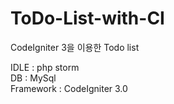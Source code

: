 # ToDo-List-with-CI
CodeIgniter 3을 이용한 Todo list

IDLE : php storm
</br>
DB : MySql
</br>
Framework : CodeIgniter 3.0

